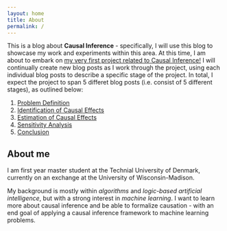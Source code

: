 ```yaml
---
layout: home
title: About
permalink: /
---
```

This is a blog about **Causal Inference** - specifically, I will use this blog to showcase my work and experiments within this area. At this time, I am about to embark on <u>my very first project related to Causal Inference!</u> I will continually create new blog posts as I work through the project, using each individual blog posts to describe a specific stage of the project. In total, I expect the project to span 5 differet blog posts (i.e. consist of 5 different stages), as outlined below:

1. [Problem Definition](/ece-888/project1/2022/10/05/problem-definition)
2. [Identification of Causal Effects](/ece-888/project1/2022/10/27/identification)
3. [Estimation of Causal Effects](/ece-888/project1/2022/11/16/estimation)
4. [Sensitivity Analysis](/ece-888/project1/2022/12/08/sensitivity)
5. [Conclusion](/ece-888/project1/2022/12/14/conclusion)

## About me
I am first year master student at the Technial University of Denmark, currently on an exchange at the University of Wisconsin-Madison.

My background is mostly within *algorithms* and *logic-based artificial intelligence*, but with a strong interest in *machine learning*. I want to learn more about causal inference and be able to formalize causation - with an end goal of applying a causal inference framework to machine learning problems.


